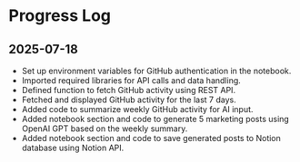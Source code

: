 # Progress Log

## 2025-07-18

- Set up environment variables for GitHub authentication in the notebook.
- Imported required libraries for API calls and data handling.
- Defined function to fetch GitHub activity using REST API.
- Fetched and displayed GitHub activity for the last 7 days.
- Added code to summarize weekly GitHub activity for AI input.
- Added notebook section and code to generate 5 marketing posts using OpenAI GPT based on the weekly summary.
- Added notebook section and code to save generated posts to Notion database using Notion API.
